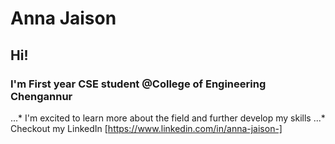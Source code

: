 # Anna Jaison

## Hi! 
### I'm First year CSE student @College of Engineering Chengannur

...* I'm excited to learn more about the field and further develop my skills
...* Checkout my LinkedIn [https://www.linkedin.com/in/anna-jaison-]